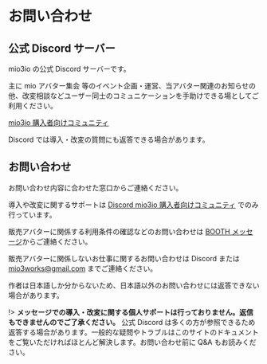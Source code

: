 # お問い合わせ <!-- {docsify-ignore-all} -->

## 公式 Discord サーバー

mio3io の公式 Discord サーバーです。

主に mio アバター集会 等のイベント企画・運営、当アバター関連のお知らせの他、改変相談などユーザー同士のコミュニケーションを手助けできる場としてご利用ください。

[mio3io 購入者向けコミュニティ](https://discord.com/invite/DEdZuXUnwu)

Discord では導入・改変の質問にも返答できる場合があります。

## お問い合わせ

お問い合わせ内容に合わせた窓口からご連絡ください。

導入や改変に関するサポートは [Discord mio3io 購入者向けコミュニティ](https://discord.com/invite/DEdZuXUnwu) でのみ行っています。

販売アバターに関係する利用条件の確認などのお問い合わせは [BOOTH メッセージ](https://mio3works.booth.pm/)からご連絡ください。

販売アバターに関係しないお仕事に関するお問い合わせは Discord または mio3works@gmail.com までご連絡ください。

作者は日本語しか分からないため、日本語以外のお問い合わせには返答できない場合があります。

!> **メッセージでの導入・改変に関する個人サポートは行っておりません。返信もできませんのでご了承ください。**
公式 Discord は多くの方が参照できるため返答する場合があります。一般的な疑問やトラブルはこのサイトのドキュメントをご覧いただければほとんど解決します。お問い合わせ前に Q&A もお読みください。
